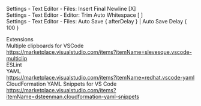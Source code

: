 Settings - Text Editor - Files: Insert Final Newline [X]\
Settings - Text Editor - Editor: Trim Auto Whitespace [ ]\
Settings - Text Editor - Files: Auto Save { afterDelay } | Auto Save Delay { 100 }





Extensions\
Multiple clipboards for VSCode\
https://marketplace.visualstudio.com/items?itemName=slevesque.vscode-multiclip \
ESLint\
YAML\
https://marketplace.visualstudio.com/items?itemName=redhat.vscode-yaml
CloudFormation YAML Snippets for VS Code
https://marketplace.visualstudio.com/items?itemName=dsteenman.cloudformation-yaml-snippets
